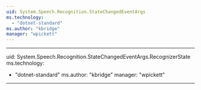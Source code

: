 ```yaml
---
uid: System.Speech.Recognition.StateChangedEventArgs
ms.technology: 
  - "dotnet-standard"
ms.author: "kbridge"
manager: "wpickett"
---
```


---
uid: System.Speech.Recognition.StateChangedEventArgs.RecognizerState
ms.technology: 
  - "dotnet-standard"
ms.author: "kbridge"
manager: "wpickett"
---
